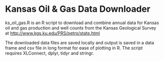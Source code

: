 # Kansas Oil &amp; Gas Data Downloader 

ks_oil_gas.R is an R script to download and combine annual data for Kansas oil and gas production and well counts from the Kansas Geological Survey at http://www.kgs.ku.edu/PRS/petro/state.html

The downloaded data files are saved locally and output is saved in a data frame and csv file in long format for ease of plotting in R. The script requires XLConnect, dplyr, tidyr and stringr.
